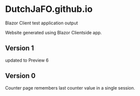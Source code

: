 # DutchJaFO.github.io
Blazor Client test application output

Website generated using Blazor Clientside app.

## Version 1
updated to Preview 6

## Version 0
Counter page remembers last counter value in a single session.

